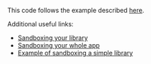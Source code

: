 This code follows the example described [here](https://rlbox.dev/chapters/wasm-sandbox.html).

Additional useful links:
- [Sandboxing your library](https://github.com/PLSysSec/rlbox_wasm2c_sandbox/blob/master/LibrarySandbox.md)
- [Sandboxing your whole app](https://github.com/PLSysSec/rlbox_wasm2c_sandbox/blob/master/AppSandbox.md)
- [Example of sandboxing a simple library](https://github.com/PLSysSec/simple_library_example)
